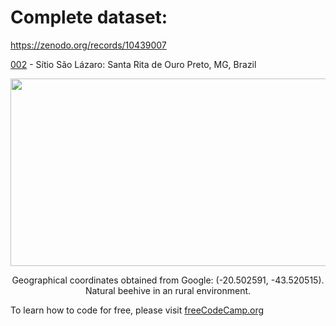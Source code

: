 # Complete dataset:

https://zenodo.org/records/10439007

[002](https://drive.google.com/drive/folders/1TG11A1j__ldhB1i6AFrAUCRDsM3_Np0O?usp=sharing) - Sítio São Lázaro: Santa Rita de Ouro Preto, MG, Brazil
<p align="center">
  <img width="600" height="300" src="https://github.com/Rodolfoloc/Native-bees/assets/81366236/235e1893-b608-4072-bdc0-b3c1a38d0aaf">
  <div align="center">Geographical coordinates obtained from Google: (-20.502591, -43.520515).</div>
  <div align="center">Natural beehive in an rural environment.</div>
</p>

<p>To learn how to code for free, please visit <a href="https://www.freecodecamp.org/learn" target="_blank">freeCodeCamp.org</a></p>
